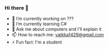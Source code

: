 ### Hi there 👋

- 🔭 I’m currently working on ???
- 🌱 I’m currently learning C#
- 💬 Ask me about computers and I'll explain it
- 📫 How to reach me: vatkka1429@gmail.com
- ⚡ Fun fact: I'm a student
